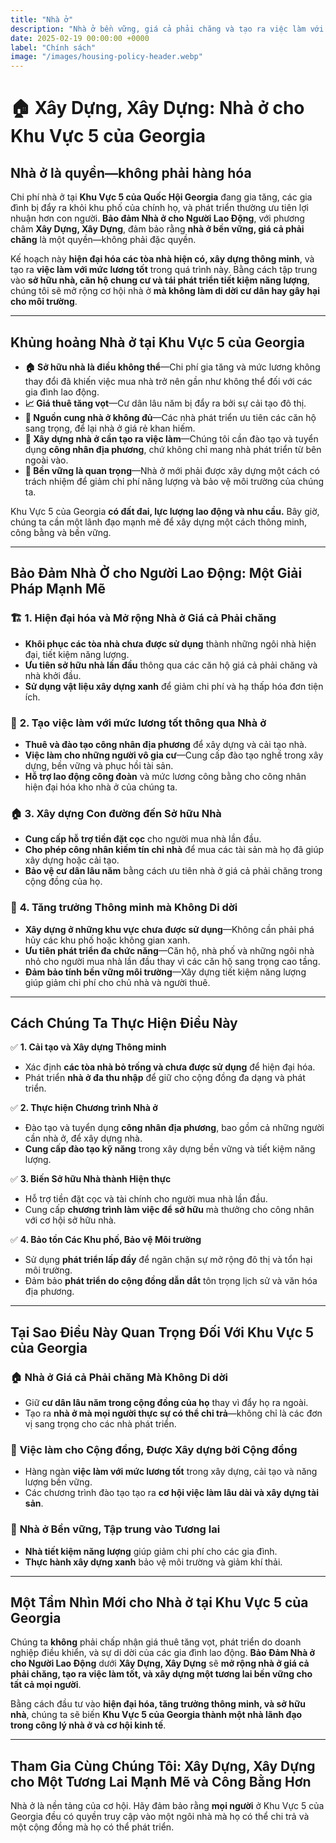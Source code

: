 ```yaml
---
title: "Nhà ở"
description: "Nhà ở bền vững, giá cả phải chăng và tạo ra việc làm với mức lương tốt mà không gây di dời hay tổn hại môi trường."
date: 2025-02-19 00:00:00 +0000
label: "Chính sách"
image: "/images/housing-policy-header.webp"
---
```


# **🏠 Xây Dựng, Xây Dựng: Nhà ở cho Khu Vực 5 của Georgia**  

## **Nhà ở là quyền—không phải hàng hóa**  

Chi phí nhà ở tại **Khu Vực 5 của Quốc Hội Georgia** đang gia tăng, các gia đình bị đẩy ra khỏi khu phố của chính họ, và phát triển thường ưu tiên lợi nhuận hơn con người. **Bảo đảm Nhà ở cho Người Lao Động**, với phương châm **Xây Dựng, Xây Dựng**, đảm bảo rằng **nhà ở bền vững, giá cả phải chăng** là một quyền—không phải đặc quyền.  

Kế hoạch này **hiện đại hóa các tòa nhà hiện có, xây dựng thông minh**, và tạo ra **việc làm với mức lương tốt** trong quá trình này. Bằng cách tập trung vào **sở hữu nhà, căn hộ chung cư và tái phát triển tiết kiệm năng lượng**, chúng tôi sẽ mở rộng cơ hội nhà ở **mà không làm di dời cư dân hay gây hại cho môi trường**.  

---

## **Khủng hoảng Nhà ở tại Khu Vực 5 của Georgia**  

- **🏠 Sở hữu nhà là điều không thể**—Chi phí gia tăng và mức lương không thay đổi đã khiến việc mua nhà trở nên gần như không thể đối với các gia đình lao động.  
- **📈 Giá thuê tăng vọt**—Cư dân lâu năm bị đẩy ra bởi sự cải tạo đô thị.  
- **🔨 Nguồn cung nhà ở không đủ**—Các nhà phát triển ưu tiên các căn hộ sang trọng, để lại nhà ở giá rẻ khan hiếm.  
- **💼 Xây dựng nhà ở cần tạo ra việc làm**—Chúng tôi cần đào tạo và tuyển dụng **công nhân địa phương**, chứ không chỉ mang nhà phát triển từ bên ngoài vào.  
- **🌱 Bền vững là quan trọng**—Nhà ở mới phải được xây dựng một cách có trách nhiệm để giảm chi phí năng lượng và bảo vệ môi trường của chúng ta.  

Khu Vực 5 của Georgia **có đất đai, lực lượng lao động và nhu cầu.** Bây giờ, chúng ta cần một lãnh đạo mạnh mẽ để xây dựng một cách thông minh, công bằng và bền vững.  

---

## **Bảo Đảm Nhà Ở cho Người Lao Động: Một Giải Pháp Mạnh Mẽ**  

### 🏗️ **1. Hiện đại hóa và Mở rộng Nhà ở Giá cả Phải chăng**  
- **Khôi phục các tòa nhà chưa được sử dụng** thành những ngôi nhà hiện đại, tiết kiệm năng lượng.  
- **Ưu tiên sở hữu nhà lần đầu** thông qua các căn hộ giá cả phải chăng và nhà khởi đầu.  
- **Sử dụng vật liệu xây dựng xanh** để giảm chi phí và hạ thấp hóa đơn tiện ích.  

### 💼 **2. Tạo việc làm với mức lương tốt thông qua Nhà ở**  
- **Thuê và đào tạo công nhân địa phương** để xây dựng và cải tạo nhà.  
- **Việc làm cho những người vô gia cư**—Cung cấp đào tạo nghề trong xây dựng, bền vững và phục hồi tài sản.  
- **Hỗ trợ lao động công đoàn** và mức lương công bằng cho công nhân hiện đại hóa kho nhà ở của chúng ta.  

### 🏠 **3. Xây dựng Con đường đến Sở hữu Nhà**  
- **Cung cấp hỗ trợ tiền đặt cọc** cho người mua nhà lần đầu.  
- **Cho phép công nhân kiếm tín chỉ nhà** để mua các tài sản mà họ đã giúp xây dựng hoặc cải tạo.  
- **Bảo vệ cư dân lâu năm** bằng cách ưu tiên nhà ở giá cả phải chăng trong cộng đồng của họ.  

### 🌱 **4. Tăng trưởng Thông minh mà Không Di dời**  
- **Xây dựng ở những khu vực chưa được sử dụng**—Không cần phải phá hủy các khu phố hoặc không gian xanh.  
- **Ưu tiên phát triển đa chức năng**—Căn hộ, nhà phố và những ngôi nhà nhỏ cho người mua nhà lần đầu thay vì các căn hộ sang trọng cao tầng.  
- **Đảm bảo tính bền vững môi trường**—Xây dựng tiết kiệm năng lượng giúp giảm chi phí cho chủ nhà và người thuê.  

---

## **Cách Chúng Ta Thực Hiện Điều Này**  

✅ **1. Cải tạo và Xây dựng Thông minh**  
- Xác định **các tòa nhà bỏ trống và chưa được sử dụng** để hiện đại hóa.  
- Phát triển **nhà ở đa thu nhập** để giữ cho cộng đồng đa dạng và phát triển.  

✅ **2. Thực hiện Chương trình Nhà ở**  
- Đào tạo và tuyển dụng **công nhân địa phương**, bao gồm cả những người cần nhà ở, để xây dựng nhà.  
- **Cung cấp đào tạo kỹ năng** trong xây dựng bền vững và tiết kiệm năng lượng.  

✅ **3. Biến Sở hữu Nhà thành Hiện thực**  
- Hỗ trợ tiền đặt cọc và tài chính cho người mua nhà lần đầu.  
- Cung cấp **chương trình làm việc để sở hữu** mà thưởng cho công nhân với cơ hội sở hữu nhà.  

✅ **4. Bảo tồn Các Khu phố, Bảo vệ Môi trường**  
- Sử dụng **phát triển lấp đầy** để ngăn chặn sự mở rộng đô thị và tổn hại môi trường.  
- Đảm bảo **phát triển do cộng đồng dẫn dắt** tôn trọng lịch sử và văn hóa địa phương.  

---

## **Tại Sao Điều Này Quan Trọng Đối Với Khu Vực 5 của Georgia**  

### 🏠 **Nhà ở Giá cả Phải chăng Mà Không Di dời**  
- Giữ **cư dân lâu năm trong cộng đồng của họ** thay vì đẩy họ ra ngoài.  
- Tạo ra **nhà ở mà mọi người thực sự có thể chi trả**—không chỉ là các đơn vị sang trọng cho các nhà phát triển.  

### 💼 **Việc làm cho Cộng đồng, Được Xây dựng bởi Cộng đồng**  
- Hàng ngàn **việc làm với mức lương tốt** trong xây dựng, cải tạo và năng lượng bền vững.  
- Các chương trình đào tạo tạo ra **cơ hội việc làm lâu dài và xây dựng tài sản**.  

### 🌱 **Nhà ở Bền vững, Tập trung vào Tương lai**  
- **Nhà tiết kiệm năng lượng** giúp giảm chi phí cho các gia đình.  
- **Thực hành xây dựng xanh** bảo vệ môi trường và giảm khí thải.  

---

## **Một Tầm Nhìn Mới cho Nhà ở tại Khu Vực 5 của Georgia**  

Chúng ta **không** phải chấp nhận giá thuê tăng vọt, phát triển do doanh nghiệp điều khiển, và sự di dời của các gia đình lao động. **Bảo Đảm Nhà ở cho Người Lao Động** dưới **Xây Dựng, Xây Dựng** sẽ **mở rộng nhà ở giá cả phải chăng, tạo ra việc làm tốt, và xây dựng một tương lai bền vững cho tất cả mọi người**.  

Bằng cách đầu tư vào **hiện đại hóa, tăng trưởng thông minh, và sở hữu nhà**, chúng ta sẽ biến **Khu Vực 5 của Georgia thành một nhà lãnh đạo trong công lý nhà ở và cơ hội kinh tế**.  

---

## **Tham Gia Cùng Chúng Tôi: Xây Dựng, Xây Dựng cho Một Tương Lai Mạnh Mẽ và Công Bằng Hơn**  

Nhà ở là nền tảng của cơ hội. Hãy đảm bảo rằng **mọi người** ở Khu Vực 5 của Georgia đều có quyền truy cập vào một ngôi nhà mà họ có thể chi trả và một cộng đồng mà họ có thể phát triển.